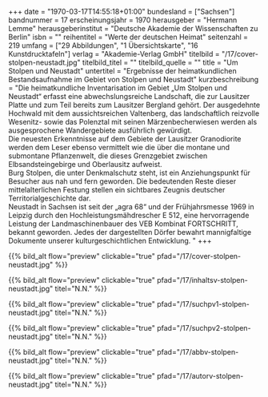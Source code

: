+++
date = "1970-03-17T14:55:18+01:00"
bundesland = ["Sachsen"]
bandnummer = 17
erscheinungsjahr = 1970
herausgeber = "Hermann Lemme"
herausgeberinstitut = "Deutsche Akademie der Wissenschaften zu Berlin"
isbn = ""
reihentitel = "Werte der deutschen Heimat"
seitenzahl = 219
umfang = ["29 Abbildungen", "1 Übersichtskarte", "16 Kunstdrucktafeln"]
verlag = "Akademie-Verlag GmbH"
titelbild = "/17/cover-stolpen-neustadt.jpg"
titelbild_titel = ""
titelbild_quelle = ""
title = "Um Stolpen und Neustadt"
untertitel = "Ergebnisse der heimatkundlichen Bestandsaufnahme im Gebiet von Stolpen und Neustadt"
kurzbeschreibung = "Die heimatkundliche Inventarisation im Gebiet „Um Stolpen und Neustadt“ erfasst eine abwechslungsreiche Landschaft, die zur Lausitzer Platte und zum Teil bereits zum Lausitzer Bergland gehört. Der ausgedehnte Hochwald mit dem aussichtsreichen Valtenberg, das landschaftlich reizvolle Wesenitz- sowie das Polenztal mit seinen Märzenbecherwiesen werden als ausgesprochene Wandergebiete ausführlich gewürdigt. <br> Die neuesten Erkenntnisse auf dem Gebiete der Lausitzer Granodiorite werden dem Leser ebenso vermittelt wie die über die montane und submontane Pflanzenwelt, die dieses Grenzgebiet zwischen Elbsandsteingebirge und Oberlausitz aufweist. <br> Burg Stolpen, die unter Denkmalschutz steht, ist ein Anziehungspunkt für Besucher aus nah und fern geworden. Die bedeutenden Reste dieser mittelalterlichen Festung stellen ein sichtbares Zeugnis deutscher Territorialgeschichte dar. <br> Neustadt in Sachsen ist seit der „agra 68“ und der Frühjahrsmesse 1969 in Leipzig durch den Hochleistungsmähdrescher E 512, eine hervorragende Leistung der Landmaschinenbauer des VEB Kombinat FORTSCHRITT, bekannt geworden. Jedes der dargestellten Dörfer bewahrt mannigfaltige Dokumente unserer kulturgeschichtlichen Entwicklung. "
+++

{{% bild_alt flow="preview" clickable="true" pfad="/17/cover-stolpen-neustadt.jpg"  %}}

{{% bild_alt flow="preview" clickable="true" pfad="/17/inhaltsv-stolpen-neustadt.jpg" titel="N.N." %}}

{{% bild_alt flow="preview" clickable="true" pfad="/17/suchpv1-stolpen-neustadt.jpg" titel="N.N." %}}

{{% bild_alt flow="preview" clickable="true" pfad="/17/suchpv2-stolpen-neustadt.jpg" titel="N.N." %}}

{{% bild_alt flow="preview" clickable="true" pfad="/17/abbv-stolpen-neustadt.jpg" titel="N.N." %}}

{{% bild_alt flow="preview" clickable="true" pfad="/17/autorv-stolpen-neustadt.jpg" titel="N.N." %}}
